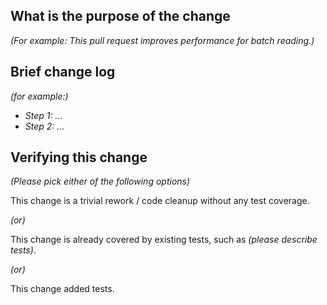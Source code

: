 <!--

*Thank you very much for contributing to flink-dynamic-storage. To help the community review your issue or contribution in the best possible way，please take a few minutes to fulfill following items.*

-->

## What is the purpose of the change

*(For example: This pull request improves performance for batch reading.)*


## Brief change log

*(for example:)*
  - *Step 1: ...*
  - *Step 2: ...*


## Verifying this change

*(Please pick either of the following options)*

This change is a trivial rework / code cleanup without any test coverage.

*(or)*

This change is already covered by existing tests, such as *(please describe tests)*.

*(or)*

This change added tests.
